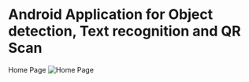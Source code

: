 # Android Application for Object detection, Text recognition and QR Scan
Home Page
![Home Page](https://user-images.githubusercontent.com/70836428/130663204-9c73b0c1-b0c6-4a47-9ad9-bc1cb1d76d5d.jpg)
